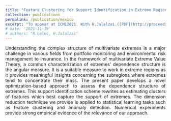 ```yaml
---
title: "Feature Clustering for Support Identification in Extreme Regions"
collection: publications
permalink: /publication/mexico
excerpt: "To appear at ICML2021. With H.Jalalzai.([PDF](http://proceedings.mlr.press/v139/jalalzai21a.html),[arXiv](https://arxiv.org/abs/2008.07365))"
# date: '2021-11-19'
# authors: "R.Leluc, H.Jalalzai"
---
```

<p align="justify">
Understanding the complex structure of multivariate extremes is a major challenge in various fields from portfolio monitoring and environmental risk management to insurance. In the framework of multivariate Extreme Value Theory, a common characterization of extremes' dependence structure is the angular measure. It is a suitable measure to work in extreme regions as it provides meaningful insights concerning the subregions where extremes tend to concentrate their mass. The present paper develops a novel optimization-based approach to assess the dependence structure of extremes. This support identification scheme rewrites as estimating clusters of features which best capture the support of extremes. The dimension reduction technique we provide is applied to statistical learning tasks such as feature clustering and anomaly detection. Numerical experiments provide strong empirical evidence of the relevance of our approach.
